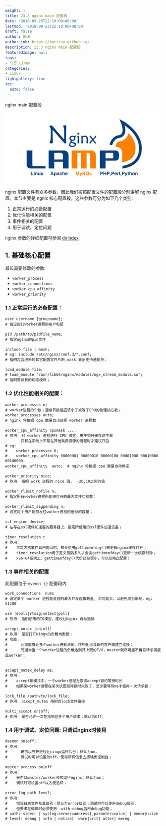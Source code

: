 ```yaml
---
weight: 1
title: 23.3 nginx main 配置段
date: '2018-09-23T22:10:00+08:00'
lastmod: '2018-09-23T22:10:00+08:00'
draft: false
author: 宋涛
authorLink: https://hotttao.github.io/
description: 23.3 nginx main 配置段
featuredImage: null
tags:
- 马哥 Linux
categories:
- Linux
lightgallery: true
toc:
  auto: false
---
```


nginx main 配置段

![linux-mt](/images/linux_mt/linux_mt1.jpg)
<!-- more -->

nginx 配置文件有众多参数，因此我们按照配置文件的配置段分别讲解 nginx 配置。本节主要是 ngnix 核心配置段。这些参数可分为如下几个类别:
1. 正常运行的必备配置
2. 优化性能相关的配置
3. 事件相关的配置
4. 用于调试、定位问题

nginx 参数的详细配置可参阅 [dirindex](http://nginx.org/en/docs/dirindex.html)

## 1. 基础核心配置
最长需要修改的参数:
- `worker_process`
- `worker_connections`
- `worker_cpu_affinity`
- `worker_priority`

### 1.1 正常运行的必备配置：
```
user username [groupname];
# 指定运行worker进程的用户和组

pid /path/to/pidfile_name;
# 指定nginx的pid文件

include file | mask;
# eg: include /etc/nginx/conf.d/*.conf;
# 指明包含进来的其它配置文件片断,mask 表示支持通配符；

load_module file;
# load_module "/usr/lib64/nginx/modules/ngx_stream_module.so";
# 指明要装载的动态模块；
```

### 1.2 优化性能相关的配置：
```
worker_processes n;
# worker进程的个数；通常其数值应该小于或等于CPU的物理核心数；
worker_processes auto;
# nginx 将根据 cpu 数量自动选择 worker 进程数

worker_cpu_affinity cpumask ...;
# 作用: 对 worker 进程进行 CPU 绑定，用于提升缓存命中率
       只有在系统上不存在其他耗费资源的进程时才建议开启
# eg:
#    worker_processes 6;
#    worker_cpu_affinity 00000001 00000010 00000100 00001000 00010000 00100000;
worker_cpu_affinity  auto;  # nginx 将根据 cpu 数量自动绑定

worker_priority nice;
# 作用: 指明 work 进程的 nice 值,  -20,19之间的值

worker_rlimit_nofile n;
# 指定所有worker进程所能够打开的最大文件句柄数；

worker_rlimit_sigpending n;
# 设定每个用户能够发往worker进程的信号的数量；

ssl_engine device;  
# 在存在ssl硬件加速器的服务器上，指定所使用的ssl硬件加速设备；

timer_resolution t
# 作用:
#    每次内核事件调用返回时，都会使用gettimeofday()来更新nginx缓存时钟；
#    timer_resolution用于定义每隔多久才会由gettimeofday()更新一次缓存时钟；
#    x86-64系统上，gettimeofday()代价已经很小，可以忽略此配置；
```

### 1.3 事件相关的配置
此配置位于 `events {}` 配置段内

```
work_connections  nums
# 设定单个 worker 进程能处理的最大并发连接数量, 尽可能大，以避免成为限制，eg: 51200

use [epoll|rtsig|select|poll]
# 作用: 指明使用的IO模型，建议让Nginx 自动选择

accept_mutex [on|off]
# 作用: 是否打开Ningx的负载均衡锁；
# 功能:
#      此锁能够让多个worker进轮流地、序列化地与新的客户端建立连接；
#      而通常当一个worker进程的负载达到其上限的7/8，master就尽可能不再将请求调度此worker；


accept_mutex_delay ms;
# 作用:
#    accept锁模式中，一个worker进程为取得accept锁的等待时长
#    如果某worker进程在某次试图取得锁时失败了，至少要等待ms才能再一次请求锁；

lock_file /path/to/lock_file;
# 作用: accept_mutex 用到的lock文件路径

multi_accept on|off;
# 作用: 是否允许一次性地响应多个用户请求；默认为Off;
```

### 1.4 用于调试、定位问题: 只调试nginx时使用
```
daemon on|off;
# 作用:
#      是否以守护进程让ningx运行后台；默认为on，
#      调试时可以设置为off，使得所有信息去接输出控制台；

master_process on|off
# 作用:
#    是否以master/worker模式运行nginx；默认为on；
#    调试时可设置off以方便追踪；

error_log path level;
# 作用:
#    错误日志文件及其级别；默认为error级别；调试时可以使用debug级别，
#    但要求在编译时必须使用--with-debug启用debug功能；
# path: stderr | syslog:server=address[,paramter=value] | memory:size
# level: debug | info | notice|  warn|crit| alter| emreg
```
